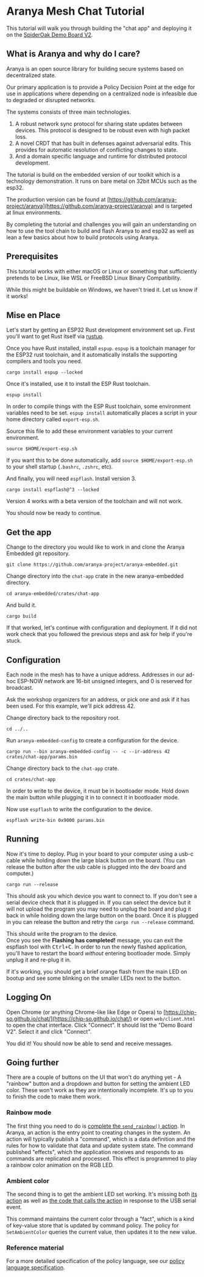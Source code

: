 # Aranya Mesh Chat Tutorial

This tutorial will walk you through building the "chat app" and
deploying it on the [SpiderOak Demo Board
V2](https://github.com/aranya-project/demo-board-v2).

## What is Aranya and why do I care?

Aranya is an open source library for building secure systems based on decentralized state. 

Our primary application is to provide a Policy Decision Point at the edge for use in applications where depending on a centralized node is infeasible due to degraded or disrupted networks. 

The systems consists of three main technologies. 

  1. A robust network sync protocol for sharing state updates between devices. This protocol is designed to be robust even with high packet loss.
  2. A novel CRDT that has built in defenses against adversarial edits. This provides for automatic resolution of conflicting changes to state.
  3. And a domain specific language and runtime for distributed protocol development.

The tutorial is build on the embedded version of our toolkit which is a technology demonstration. It runs on bare metal on 32bit MCUs such as the esp32. 

The production version can be found at [https://github.com/aranya-project/aranya](https://github.com/aranya-project/aranya) and is targeted at linux environments.

By completing the tutorial and challenges you will gain an understanding on how to use the tool chain to build and flash Aranya to and esp32 as well as lean a few basics about how to build protocols using Aranya.

## Prerequisites

This tutorial works with either macOS or Linux or something that
sufficiently pretends to be Linux, like WSL or FreeBSD Linux Binary
Compatibility.

While this might be buildable on Windows, we haven't tried it. Let us
know if it works!

## Mise en Place

Let's start by getting an ESP32 Rust development environment set up.
First you'll want to get Rust itself via [rustup](https://rustup.rs/).

Once you have Rust installed, install `espup`. `espup` is a toolchain
manager for the ESP32 rust toolchain, and it automatically installs the
supporting compilers and tools you need.

```
cargo install espup --locked
```

Once it's installed, use it to install the ESP Rust toolchain.

```
espup install
```

In order to compile things with the ESP Rust toolchain, some environment
variables need to be set. `espup install` automatically places a script
in your home directory called `export-esp.sh`.

Source this file to add these environment variables to your current
environment.

```
source $HOME/export-esp.sh
```

If you want this to be done automatically, add `source
$HOME/export-esp.sh` to your shell startup (`.bashrc`, `.zshrc`, etc).

And finally, you will need `espflash`. Install version 3.

```
cargo install espflash@^3 --locked
```

Version 4 works with a beta version of the toolchain and will not work.

You should now be ready to continue.

## Get the app

Change to the directory you would like to work in and clone the Aranya Embedded git repository. 

```
git clone https://github.com/aranya-project/aranya-embedded.git
```

Change directory into the `chat-app` crate in the new aranya-embedded directory.

```
cd aranya-embedded/crates/chat-app
```

And build it.

```
cargo build
```

If that worked, let's continue with configuration and deployment. If it did not work check that you followed the previous steps and ask for help if you're stuck.

## Configuration

Each node in the mesh has to have a unique address. Addresses in our
ad-hoc ESP-NOW network are 16-bit unsigned integers, and 0 is reserved
for broadcast.

Ask the workshop organizers for an address, or pick one and ask if it
has been used. For this example, we'll pick address 42.

Change directory back to the repository root.

```
cd ../..
```

Run `aranya-embedded-config` to create a configuration for the device.

```
cargo run --bin aranya-embedded-config -- -c --ir-address 42 crates/chat-app/params.bin
```

Change directory back to the `chat-app` crate.

```
cd crates/chat-app
```

In order to write to the device, it must be in bootloader mode. Hold
down the main button while plugging it in to connect it in bootloader
mode.

Now use `espflash` to write the configuration to the device.

```
espflash write-bin 0x9000 params.bin
```

## Running

Now it's time to deploy. Plug in your board to your computer using a usb-c cable while holding down the large black button on the board. (You can release the button after the usb cable is plugged into the dev board and computer.)

```
cargo run --release
```

This should ask you which device you want to connect to. If you don't see a serial device check that it is plugged in. If you can select the device but it will not upload the program you may need to unplug the board and plug it back in while holding down the large button on the board. Once it is plugged in you can release the button and retry the `cargo run --release` command.

This should write the program to the device. \
Once you see the **Flashing has completed!** message, you can exit the espflash tool with <kbd>Ctrl+C</kbd>.
In order to run the newly flashed application, you'll have to restart the board _without_ entering bootloader mode. Simply unplug it and re-plug it in.

If it's working, you should get a brief orange flash from the main LED on bootup and see some blinking on the smaller LEDs next to the button.

## Logging On

Open Chrome (or anything Chrome-like like Edge or Opera) to
[https://chip-so.github.io/chat/](https://chip-so.github.io/chat/) or
open `web/client.html` to open the chat interface. Click "Connect". It
should list the "Demo Board V2". Select it and click "Connect".

You did it! You should now be able to send and receive messages.

## Going further

There are a couple of buttons on the UI that won't do anything yet - A
"rainbow" button and a dropdown and button for setting the ambient LED
color. These won't work as they are intentionally incomplete. It's up to
you to finish the code to make them work.

### Rainbow mode

The first thing you need to do is [complete the `send_rainbow()`
action](config/policy.md#rainbow). In Aranya, an action is the entry
point to creating changes in the system. An action will typically
publish a "command", which is a data definition and the rules for how to
validate that data and update system state. The command published
"effects", which the application receives and responds to as commands
are replicated and processed. This effect is programmed to play a
rainbow color animation on the RGB LED.

### Ambient color

The second thing is to get the ambient LED set working. It's missing
both [its action](config/policy.md#ambient-led-color) as well as [the
code that calls the action](src/application.rs#L178) in response to the
USB serial event.

This command maintains the current color through a "fact", which is a
kind of key-value store that is updated by command policy. The policy
for `SetAmbientColor` queries the current value, then updates it to the
new value.

### Reference material

For a more detailed specification of the policy language, see our
[policy language
specification](https://github.com/aranya-project/aranya-docs/blob/main/docs/policy-v1.md).
